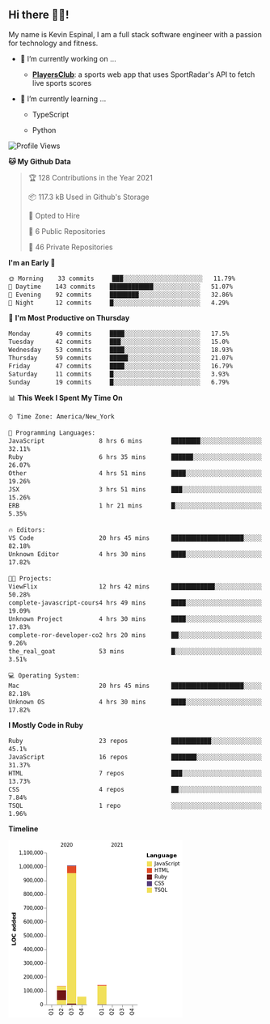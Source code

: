 ## Hi there 👋🏽!

My name is Kevin Espinal, I am a full stack software engineer with a passion for technology and fitness.

- 🔭 I’m currently working on ...

     - **[PlayersClub](https://playersclub.herokuapp.com/#/)**: a sports web app that uses SportRadar's API to fetch live sports scores

- 🌱 I’m currently learning ...

     - TypeScript
     
     - Python
     
<!--START_SECTION:waka-->
![Profile Views](http://img.shields.io/badge/Profile%20Views-0-blue)

**🐱 My Github Data** 

> 🏆 128 Contributions in the Year 2021
 > 
> 📦 117.3 kB Used in Github's Storage 
 > 
> 💼 Opted to Hire
 > 
> 📜 6 Public Repositories 
 > 
> 🔑 46 Private Repositories  
 > 
**I'm an Early 🐤** 

```text
🌞 Morning    33 commits     ███░░░░░░░░░░░░░░░░░░░░░░   11.79% 
🌆 Daytime    143 commits    ████████████░░░░░░░░░░░░░   51.07% 
🌃 Evening    92 commits     ████████░░░░░░░░░░░░░░░░░   32.86% 
🌙 Night      12 commits     █░░░░░░░░░░░░░░░░░░░░░░░░   4.29%

```
📅 **I'm Most Productive on Thursday** 

```text
Monday       49 commits     ████░░░░░░░░░░░░░░░░░░░░░   17.5% 
Tuesday      42 commits     ███░░░░░░░░░░░░░░░░░░░░░░   15.0% 
Wednesday    53 commits     ████░░░░░░░░░░░░░░░░░░░░░   18.93% 
Thursday     59 commits     █████░░░░░░░░░░░░░░░░░░░░   21.07% 
Friday       47 commits     ████░░░░░░░░░░░░░░░░░░░░░   16.79% 
Saturday     11 commits     █░░░░░░░░░░░░░░░░░░░░░░░░   3.93% 
Sunday       19 commits     █░░░░░░░░░░░░░░░░░░░░░░░░   6.79%

```


📊 **This Week I Spent My Time On** 

```text
⌚︎ Time Zone: America/New_York

💬 Programming Languages: 
JavaScript               8 hrs 6 mins        ████████░░░░░░░░░░░░░░░░░   32.11% 
Ruby                     6 hrs 35 mins       ██████░░░░░░░░░░░░░░░░░░░   26.07% 
Other                    4 hrs 51 mins       ████░░░░░░░░░░░░░░░░░░░░░   19.26% 
JSX                      3 hrs 51 mins       ███░░░░░░░░░░░░░░░░░░░░░░   15.26% 
ERB                      1 hr 21 mins        █░░░░░░░░░░░░░░░░░░░░░░░░   5.35%

🔥 Editors: 
VS Code                  20 hrs 45 mins      ████████████████████░░░░░   82.18% 
Unknown Editor           4 hrs 30 mins       ████░░░░░░░░░░░░░░░░░░░░░   17.82%

🐱‍💻 Projects: 
ViewFlix                 12 hrs 42 mins      ████████████░░░░░░░░░░░░░   50.28% 
complete-javascript-cours4 hrs 49 mins       ████░░░░░░░░░░░░░░░░░░░░░   19.09% 
Unknown Project          4 hrs 30 mins       ████░░░░░░░░░░░░░░░░░░░░░   17.83% 
complete-ror-developer-co2 hrs 20 mins       ██░░░░░░░░░░░░░░░░░░░░░░░   9.26% 
the_real_goat            53 mins             █░░░░░░░░░░░░░░░░░░░░░░░░   3.51%

💻 Operating System: 
Mac                      20 hrs 45 mins      ████████████████████░░░░░   82.18% 
Unknown OS               4 hrs 30 mins       ████░░░░░░░░░░░░░░░░░░░░░   17.82%

```

**I Mostly Code in Ruby** 

```text
Ruby                     23 repos            ███████████░░░░░░░░░░░░░░   45.1% 
JavaScript               16 repos            ███████░░░░░░░░░░░░░░░░░░   31.37% 
HTML                     7 repos             ███░░░░░░░░░░░░░░░░░░░░░░   13.73% 
CSS                      4 repos             ██░░░░░░░░░░░░░░░░░░░░░░░   7.84% 
TSQL                     1 repo              ░░░░░░░░░░░░░░░░░░░░░░░░░   1.96%

```


**Timeline**

![Chart not found](https://raw.githubusercontent.com/espinalk212/espinalk212/main/charts/bar_graph.png) 


<!--END_SECTION:waka-->


<!--
**espinalk212/espinalk212** is a ✨ _special_ ✨ repository because its `README.md` (this file) appears on your GitHub profile.

Here are some ideas to get you started:

- 🔭 I’m currently working on ...
- 🌱 I’m currently learning ...
- 👯 I’m looking to collaborate on ...
- 🤔 I’m looking for help with ...
- 💬 Ask me about ...
- 📫 How to reach me: ...
- 😄 Pronouns: ...
- ⚡ Fun fact: ...
-->
